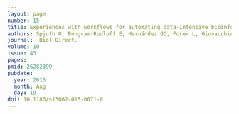 ```yaml
---
layout: page
number: 15
title: Experiences with workflows for automating data-intensive bioinformatic
authors: Spjuth O, Bongcam-Rudloff E, Hernández GC, Forer L, Giovacchini M, Guimera RV, Kallio A, Korpelainen E, Kańduła MM, Krachunov M, Kreil DP, Kulev O, Łabaj PP, Lampa S, Pireddu L, Schönherr S, Siretskiy A, Vassilev D
journal:  Biol Direct.
volume: 10
issue: 43
pages:
pmid: 26282399
pubdate:
  year: 2015
  month: Aug
  day: 19
doi: 10.1186/s13062-015-0071-8
---
```

